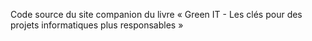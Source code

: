 Code source du site companion du livre « Green IT - Les clés pour des projets informatiques plus responsables »
